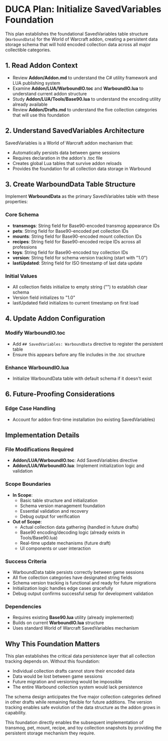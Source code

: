 # DUCA Plan: Initialize SavedVariables Foundation

This plan establishes the foundational SavedVariables table structure (`WarboundData`) for the World of Warcraft addon, creating a persistent data storage schema that will hold encoded collection data across all major collectible categories.

## 1. Read Addon Context

- Review **Addon/Addon.md** to understand the C# utility framework and LUA publishing system
- Examine **Addon/LUA/WarboundIO.toc** and **WarboundIO.lua** to understand current addon structure
- Study **Addon/LUA/Tools/Base90.lua** to understand the encoding utility already available
- Review **Addon/Drafts.md** to understand the five collection categories that will use this foundation

## 2. Understand SavedVariables Architecture

SavedVariables is a World of Warcraft addon mechanism that:
- Automatically persists data between game sessions
- Requires declaration in the addon's .toc file
- Creates global Lua tables that survive addon reloads
- Provides the foundation for all collection data storage in Warbound

## 3. Create WarboundData Table Structure

Implement **WarboundData** as the primary SavedVariables table with these properties:

### Core Schema
- **transmogs**: String field for Base90-encoded transmog appearance IDs
- **pets**: String field for Base90-encoded pet collection IDs  
- **mounts**: String field for Base90-encoded mount collection IDs
- **recipes**: String field for Base90-encoded recipe IDs across all professions
- **toys**: String field for Base90-encoded toy collection IDs
- **version**: String field for schema version tracking (start with "1.0")
- **lastUpdated**: String field for ISO timestamp of last data update

### Initial Values
- All collection fields initialize to empty string ("") to establish clear schema
- Version field initializes to "1.0"
- lastUpdated field initializes to current timestamp on first load

## 4. Update Addon Configuration

### Modify WarboundIO.toc
- Add `## SavedVariables: WarboundData` directive to register the persistent table
- Ensure this appears before any file includes in the .toc structure

### Enhance WarboundIO.lua
- Initialize WarboundData table with default schema if it doesn't exist

## 6. Future-Proofing Considerations

### Edge Case Handling
- Account for addon first-time installation (no existing SavedVariables)

## Implementation Details

### File Modifications Required
- **Addon/LUA/WarboundIO.toc**: Add SavedVariables directive
- **Addon/LUA/WarboundIO.lua**: Implement initialization logic and validation

### Scope Boundaries
- **In Scope**: 
  - Basic table structure and initialization
  - Schema version management foundation
  - Essential validation and recovery
  - Debug output for verification
- **Out of Scope**:
  - Actual collection data gathering (handled in future drafts)
  - Base90 encoding/decoding logic (already exists in Tools/Base90.lua)
  - Real-time update mechanisms (future draft)
  - UI components or user interaction

### Success Criteria
- WarboundData table persists correctly between game sessions
- All five collection categories have designated string fields
- Schema version tracking is functional and ready for future migrations
- Initialization logic handles edge cases gracefully
- Debug output confirms successful setup for development validation

### Dependencies
- Requires existing **Base90.lua** utility (already implemented)
- Builds on current **WarboundIO.lua** structure
- Uses standard World of Warcraft SavedVariables mechanism

## Why This Foundation Matters

This plan establishes the critical data persistence layer that all collection tracking depends on. Without this foundation:
- Individual collection drafts cannot store their encoded data
- Data would be lost between game sessions
- Future migration and versioning would be impossible
- The entire Warbound collection system would lack persistence

The schema design anticipates the five major collection categories defined in other drafts while remaining flexible for future additions. The version tracking enables safe evolution of the data structure as the addon grows in capability.

This foundation directly enables the subsequent implementation of transmog, pet, mount, recipe, and toy collection snapshots by providing the persistent storage mechanism they require.
